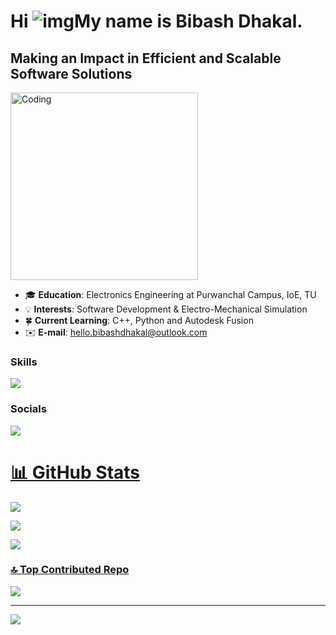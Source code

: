 # Hi ![img](https://user-images.githubusercontent.com/18350557/176309783-0785949b-9127-417c-8b55-ab5a4333674e.gif)My name is Bibash Dhakal.

## Making an Impact in Efficient and Scalable Software Solutions
<img alin="center" alt="Coding" width="300" src="https://camo.githubusercontent.com/2366b34bb903c09617990fb5fff4622f3e941349e846ddb7e73df872a9d21233/68747470733a2f2f63646e2e6472696262626c652e636f6d2f75736572732f3733303730332f73637265656e73686f74732f363538313234332f6176656e746f2e676966">

- 🎓 **Education**: Electronics Engineering at Purwanchal Campus, IoE, TU
- 💡 **Interests**: Software Development & Electro-Mechanical Simulation
- 🍀 **Current Learning**: C++, Python and Autodesk Fusion
- ✉️ **E-mail**: [hello.bibashdhakal@outlook.com](mailto:hello.bibashdhakal@outlook.com)

### Skills

<p align="left">
  <a href="#">
    <img src="https://skillicons.dev/icons?i=github,c,cpp,html,css,python," />
  </a>
</p>

### Socials

<p align="left"> 
  <a href="https://www.linkedin.com/in/bibashdhakal/">
    <img src="https://skillicons.dev/icons?i=linkedin" />

</p>

# 📊 GitHub Stats
![](https://github-readme-streak-stats.herokuapp.com/?user=bibashdhakal&theme=neon&hide_border=false)<br/>

![](https://github-readme-stats.vercel.app/api?username=bibashdhakal&theme=neon&hide_border=false&include_all_commits=true&count_private=false)<br/>

![](https://github-readme-stats.vercel.app/api/top-langs/?username=bibashdhakal&theme=neon&hide_border=false&include_all_commits=true&count_private=false&layout=compact)

### 🔝 Top Contributed Repo
![](https://github-contributor-stats.vercel.app/api?username=bibashdhakal&limit=5&theme=dark&combine_all_yearly_contributions=true)

---
[![](https://visitcount.itsvg.in/api?id=bibashdhakal&icon=0&color=0)](https://visitcount.itsvg.in)
